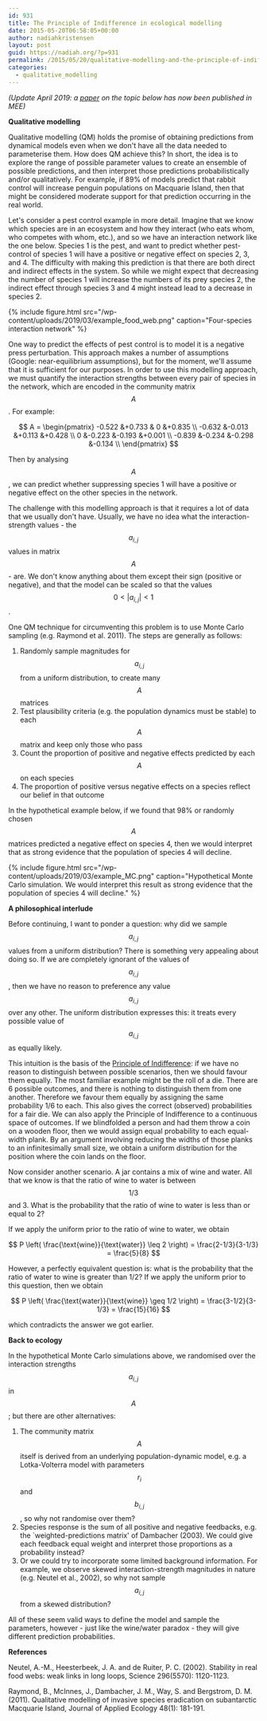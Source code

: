 ```yaml
---
id: 931
title: The Principle of Indifference in ecological modelling
date: 2015-05-20T06:58:05+00:00
author: nadiahkristensen
layout: post
guid: https://nadiah.org/?p=931
permalink: /2015/05/20/qualitative-modelling-and-the-principle-of-indifference/
categories:
  - qualitative_modelling
---
```

_(Update April 2019: a [paper](https://nadiah.org/wp-content/uploads/2019/04/MainDocument.pdf) on the topic below has now been published in MEE)_

**Qualitative modelling**

Qualitative modelling (QM) holds the promise of obtaining predictions from dynamical models even when we don't have all the data needed to parameterise them. How does QM achieve this? In short, the idea is to explore the range of possible parameter values to create an ensemble of possible predictions, and then interpret those predictions probabilistically and/or qualitatively. For example, if 89% of models predict that rabbit control will increase penguin populations on Macquarie Island, then that might be considered moderate support for that prediction occurring in the real world.

Let's consider a pest control example in more detail. Imagine that we know which species are in an ecosystem and how they interact (who eats whom, who competes with whom, etc.), and so we have an interaction network like the one below. Species 1 is the pest, and want to predict whether pest-control of species 1 will have a positive or negative effect on species 2, 3, and 4. The difficulty with making this prediction is that there are both direct and indirect effects in the system. So while we might expect that decreasing the number of species 1 will increase the numbers of its prey species 2, the indirect effect through species 3 and 4 might instead lead to a decrease in species 2.

{%
    include figure.html
    src="/wp-content/uploads/2019/03/example_food_web.png"
    caption="Four-species interaction network"
%}

One way to predict the effects of pest control is to model it is a negative press perturbation. This approach makes a number of assumptions (Google: near-equilibrium assumptions), but for the moment, we'll assume that it is sufficient for our purposes. In order to use this modelling approach, we must quantify the interaction strengths between every pair of species in the network, which are encoded in the community matrix $$A$$. For example:  

$$ A =  
\begin{pmatrix}  
-0.522 &+0.733 & 0 &+0.835 \\  
-0.632 &-0.013 &+0.113 &+0.428 \\  
0 &-0.223 &-0.193 &+0.001 \\  
-0.839 &-0.234 &-0.298 &-0.134 \\  
\end{pmatrix} $$  

Then by analysing $$A$$, we can predict whether suppressing species 1 will have a positive or negative effect on the other species in the network.

The challenge with this modelling approach is that it requires a lot of data that we usually don't have. Usually, we have no idea what the interaction-strength values - the $$ a_{i,j} $$ values in matrix $$A$$ - are. We don't know anything about them except their sign (positive or negative), and that the model can be scaled so that the values $$ 0 < \lvert a_{i,j} \rvert < 1 $$.

One QM technique for circumventing this problem is to use Monte Carlo sampling (e.g. Raymond et al. 2011). The steps are generally as follows:

  1. Randomly sample magnitudes for $$ a_{i,j} $$ from a uniform distribution, to create many $$ A $$ matrices
  2. Test plausibility criteria (e.g. the population dynamics must be stable) to each $$ A $$ matrix and keep only those who pass
  3. Count the proportion of positive and negative effects predicted by each $$ A $$ on each species
  4. The proportion of positive versus negative effects on a species reflect our belief in that outcome

In the hypothetical example below, if we found that 98\% or randomly chosen $$ A $$ matrices predicted a negative effect on species 4, then we would interpret that as strong evidence that the population of species 4 will decline.

{%
    include figure.html
    src="/wp-content/uploads/2019/03/example_MC.png"
    caption="Hypothetical Monte Carlo simulation. We would interpret this result as strong evidence that the population of species 4 will decline."
%}

**A philosophical interlude**

Before continuing, I want to ponder a question: why did we sample $$ a_{i,j} $$ values from a uniform distribution? There is something very appealing about doing so. If we are completely ignorant of the values of $$ a_{i,j} $$, then we have no reason to preference any value $$ a_{i,j} $$ over any other. The uniform distribution expresses this: it treats every possible value of $$ a_{i,j} $$ as equally likely.

This intuition is the basis of the [Principle of Indifference](https://nadiah.org/2016/01/19/some-notes-on-the-principle-of-indifference/): if we have no reason to distinguish between possible scenarios, then we should favour them equally. The most familiar example might be the roll of a die. There are 6 possible outcomes, and there is nothing to distinguish them from one another. Therefore we favour them equally by assigning the same probability 1/6 to each. This also gives the correct (observed) probabilities for a fair die. We can also apply the Principle of Indifference to a continuous space of outcomes. If we blindfolded a person and had them throw a coin on a wooden floor, then we would assign equal probability to each equal-width plank. By an argument involving reducing the widths of those planks to an infinitesimally small size, we obtain a uniform distribution for the position where the coin lands on the floor.

Now consider another scenario. A jar contains a mix of wine and water. All that we know is that the ratio of wine to water is between $$ 1/3 $$ and 3. What is the probability that the ratio of wine to water is less than or equal to 2?

If we apply the uniform prior to the ratio of wine to water, we obtain  

$$ P \left( \frac{\text{wine}}{\text{water}} \leq 2 \right) = \frac{2-1/3}{3-1/3} = \frac{5}{8} $$

However, a perfectly equivalent question is: what is the probability that the ratio of water to wine is greater than 1/2? If we apply the uniform prior to this question, then we obtain  

$$ P \left( \frac{\text{water}}{\text{wine}} \geq 1/2 \right) = \frac{3-1/2}{3-1/3} = \frac{15}{16} $$  

which contradicts the answer we got earlier.

**Back to ecology**

In the hypothetical Monte Carlo simulations above, we randomised over the interaction strengths $$ a_{i,j} $$ in $$ A $$; but there are other alternatives:

  1. The community matrix $$ A $$ itself is derived from an underlying population-dynamic model, e.g. a Lotka-Volterra model with parameters $$ r_i $$ and $$ b_{i,j} $$, so why not randomise over them?
  2. Species response is the sum of all positive and negative feedbacks, e.g. the \`weighted-predictions matrix' of Dambacher (2003). We could give each feedback equal weight and interpret those proportions as a probability instead?
  3. Or we could try to incorporate some limited background information. For example, we observe skewed interaction-strength magnitudes in nature (e.g. Neutel et al., 2002), so why not sample $$ a_{i,j} $$ from a skewed distribution?

All of these seem valid ways to define the model and sample the parameters, however - just like the wine/water paradox - they will give different prediction probabilities.

**References**

Neutel, A.-M., Heesterbeek, J. A. and de Ruiter, P. C. (2002). Stability in real food webs: weak links in long loops, Science 296(5570): 1120-1123.

Raymond, B., McInnes, J., Dambacher, J. M., Way, S. and Bergstrom, D. M. (2011). Qualitative modelling of invasive species eradication on subantarctic Macquarie Island, Journal of Applied Ecology 48(1): 181-191.
